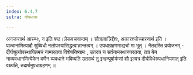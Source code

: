 ```yaml
---
index: 6.4.7
sutra: नोपधायाः

---
```

  अनजन्तार्थ आरम्भः, न इति षष्ठ।लेकवचनान्तम् । सौत्रत्वान्निर्द्देशः, अकारश्चोच्चारणार्थ इति । पञ्चानामित्यादौ सुब्विधौ नलोपस्यासिद्धत्वान्नान्तत्वम् । उपधाग्रहणमाद्यचो मा भूत् । नैतदस्ति प्रयोजनम् - दीर्घश्रुत्योपस्थापितमचं नाम्परतया विशेषयिष्यामः , उतरत्र च सर्वनामस्थानपरतया, तत्र येन नाव्यवधानमित्येकेन वर्णेन व्यवधाने भविष्यति उतरार्थ तु इन्हन्पूर्षार्यम्णां शौ इत्यत्र दीर्घविधेरुपधानियमात् इति वक्ष्यति, तदार्थमुपधाग्रहणम् ॥